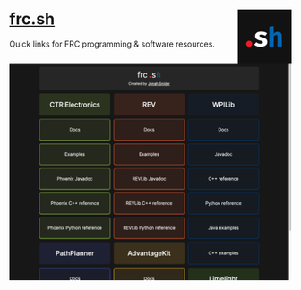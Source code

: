# [frc.sh](https://frc.sh) <img src="./src/app/icon.svg" height="96" width="96" align="right">

Quick links for FRC programming & software resources.

![Screenshot of frc.sh](./docs/page.png)
